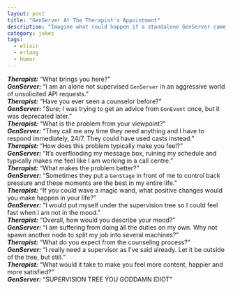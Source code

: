 ```yaml
---
layout: post
title: "GenServer At The Therapist's Appointment"
description: "Imagine what could happen if a standalone GenServer came to the therapist's appointment"
category: jokes
tags:
  - elixir
  - erlang
  - humor
---
```


_**Therapist:**_ “What brings you here?”  
_**GenServer:**_ “I am an alone not supervised `GenServer` in an aggressive world of unsolicited API requests.”  
_**Therapist:**_ “Have you ever seen a counselor before?”  
_**GenServer:**_ “Sure; I was trying to get an advice from `GenEvent` once, but it was deprecated later.”  
_**Therapist:**_ “What is the problem from your viewpoint?”  
_**GenServer:**_ “They call me any time they need anything and I have to respond immediately, 24/7. They could have used casts instead.”  
_**Therapist:**_ “How does this problem typically make you feel?”  
_**GenServer:**_ “It’s overflooding my message box, ruining my schedule and typically makes me feel like I am working in a call centre.”  
_**Therapist:**_ “What makes the problem better?”  
_**GenServer:**_ “Sometimes they put a `GenStage` in front of me to control back pressure and these moments are the best in my entire life.”  
_**Therapist:**_ “If you could wave a magic wand, what positive changes would you make happen in your life?”  
_**GenServer:**_ “I would put myself under the supervision tree so I could feel fast when I am not in the mood.”  
_**Therapist:**_ “Overall, how would you describe your mood?”  
_**GenServer:**_ “I am suffering from doing all the duties on my own. Why not spawn another node to split my job into several machines?”  
_**Therapist:**_ “What do you expect from the counseling process?”  
_**GenServer:**_ “I really need a supervisor as I’ve said already. Let it be outside of the tree, but still.”  
_**Therapist:**_ “What would it take to make you feel more content, happier and more satisfied?”  
_**GenServer:**_ “SUPERVISION TREE YOU GODDAMN IDIOT”
